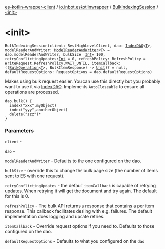 [es-kotlin-wrapper-client](../../index.md) / [io.inbot.eskotlinwrapper](../index.md) / [BulkIndexingSession](index.md) / [&lt;init&gt;](./-init-.md)

# &lt;init&gt;

`BulkIndexingSession(client: RestHighLevelClient, dao: `[`IndexDAO`](../-index-d-a-o/index.md)`<`[`T`](index.md#T)`>, modelReaderAndWriter: `[`ModelReaderAndWriter`](../-model-reader-and-writer/index.md)`<`[`T`](index.md#T)`> = dao.modelReaderAndWriter, bulkSize: `[`Int`](https://kotlinlang.org/api/latest/jvm/stdlib/kotlin/-int/index.html)` = 100, retryConflictingUpdates: `[`Int`](https://kotlinlang.org/api/latest/jvm/stdlib/kotlin/-int/index.html)` = 0, refreshPolicy: RefreshPolicy = WriteRequest.RefreshPolicy.WAIT_UNTIL, itemCallback: ((`[`BulkOperation`](../-bulk-operation/index.md)`<`[`T`](index.md#T)`>, BulkItemResponse) -> `[`Unit`](https://kotlinlang.org/api/latest/jvm/stdlib/kotlin/-unit/index.html)`)? = null, defaultRequestOptions: RequestOptions = dao.defaultRequestOptions)`

Makes using bulk request easier. You can use this directly but you probably want to use it via [IndexDAO](../-index-d-a-o/index.md). Implements `AutoCloseable` to ensure all operations are processed.

```
dao.bulk() {
  index("xxx",myObject)
  index("yyy",anotherObject)
  delete("zzz")*
}
```

### Parameters

`client` -

`dao` -

`modelReaderAndWriter` - Defaults to the one configured on the dao.

`bulkSize` - override this to change the bulk page size (the number of items sent to ES with one request).

`retryConflictingUpdates` - the default `itemCallback` is capable of retrying updates. When retrying it will get the document and try again. The default for this is 0.

`refreshPolicy` - The bulk API returns a response that contains a per item response. This callback facilitates dealing with e.g. failures. The default implementation does logging and update retries.

`itemCallback` - Override request options if you need to. Defaults to those configured on the dao.

`defaultRequestOptions` - Defaults to what you configured on the `dao`